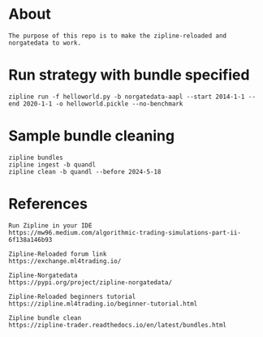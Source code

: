 # About

    The purpose of this repo is to make the zipline-reloaded and norgatedata to work.


# Run strategy with bundle specified

    zipline run -f helloworld.py -b norgatedata-aapl --start 2014-1-1 --end 2020-1-1 -o helloworld.pickle --no-benchmark


# Sample bundle cleaning

    zipline bundles
    zipline ingest -b quandl
    zipline clean -b quandl --before 2024-5-18



# References

    Run Zipline in your IDE
    https://mw96.medium.com/algorithmic-trading-simulations-part-ii-6f138a146b93

    Zipline-Reloaded forum link
    https://exchange.ml4trading.io/

    Zipline-Norgatedata
    https://pypi.org/project/zipline-norgatedata/

    Zipline-Reloaded beginners tutorial
    https://zipline.ml4trading.io/beginner-tutorial.html

    Zipline bundle clean
    https://zipline-trader.readthedocs.io/en/latest/bundles.html


